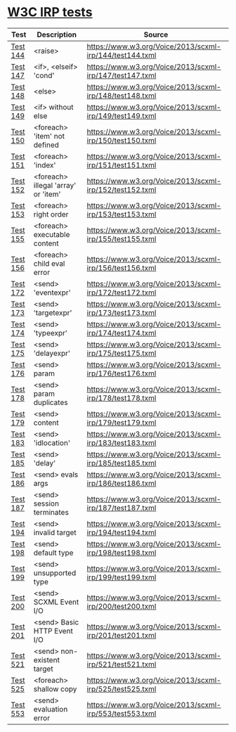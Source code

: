 # [W3C IRP tests](https://www.w3.org/Voice/2013/scxml-irp)

Test|Description|Source|
---|---|---|
[Test 144](https://github.com/alexzhornyak/SCXML-tutorial/blob/master/Doc/raise.md#test-144)|\<raise\>|https://www.w3.org/Voice/2013/scxml-irp/144/test144.txml
[Test 147](https://github.com/alexzhornyak/SCXML-tutorial/blob/master/Doc/if_else_elseif.md#1-test-147)|\<if\>, \<elseif\> 'cond'|https://www.w3.org/Voice/2013/scxml-irp/147/test147.txml
[Test 148](https://github.com/alexzhornyak/SCXML-tutorial/blob/master/Doc/if_else_elseif.md#2-test-148)|\<else\>|https://www.w3.org/Voice/2013/scxml-irp/148/test148.txml
[Test 149](https://github.com/alexzhornyak/SCXML-tutorial/blob/master/Doc/if_else_elseif.md#3-test-149)|\<if\> without else|https://www.w3.org/Voice/2013/scxml-irp/149/test149.txml
[Test 150](https://github.com/alexzhornyak/SCXML-tutorial/blob/master/Doc/foreach.md#1-test-150)|\<foreach\> 'item' not defined|https://www.w3.org/Voice/2013/scxml-irp/150/test150.txml
[Test 151](https://github.com/alexzhornyak/SCXML-tutorial/blob/master/Doc/foreach.md#2-test-151)|\<foreach\> 'index'|https://www.w3.org/Voice/2013/scxml-irp/151/test151.txml
[Test 152](https://github.com/alexzhornyak/SCXML-tutorial/blob/master/Doc/foreach.md#3-test-152)|\<foreach\> illegal 'array' or 'item'|https://www.w3.org/Voice/2013/scxml-irp/152/test152.txml
[Test 153](https://github.com/alexzhornyak/SCXML-tutorial/blob/master/Doc/foreach.md#4-test-153)|\<foreach\> right order|https://www.w3.org/Voice/2013/scxml-irp/153/test153.txml
[Test 155](https://github.com/alexzhornyak/SCXML-tutorial/blob/master/Doc/foreach.md#5-test-155)|\<foreach\> executable content|https://www.w3.org/Voice/2013/scxml-irp/155/test155.txml
[Test 156](https://github.com/alexzhornyak/SCXML-tutorial/blob/master/Doc/foreach.md#6-test-156)|\<foreach\> child eval error|https://www.w3.org/Voice/2013/scxml-irp/156/test156.txml
[Test 172](https://github.com/alexzhornyak/SCXML-tutorial/blob/master/Doc/send.md#1-test-172)|\<send\> 'eventexpr'|https://www.w3.org/Voice/2013/scxml-irp/172/test172.txml
[Test 173](https://github.com/alexzhornyak/SCXML-tutorial/blob/master/Doc/send.md#2-test-173)|\<send\> 'targetexpr'|https://www.w3.org/Voice/2013/scxml-irp/173/test173.txml
[Test 174](https://github.com/alexzhornyak/SCXML-tutorial/blob/master/Doc/send.md#3-test-174)|\<send\> 'typeexpr'|https://www.w3.org/Voice/2013/scxml-irp/174/test174.txml
[Test 175](https://github.com/alexzhornyak/SCXML-tutorial/blob/master/Doc/send.md#4-test-175)|\<send\> 'delayexpr'|https://www.w3.org/Voice/2013/scxml-irp/175/test175.txml
[Test 176](https://github.com/alexzhornyak/SCXML-tutorial/blob/master/Doc/send.md#5-test-176)|\<send\> param|https://www.w3.org/Voice/2013/scxml-irp/176/test176.txml
[Test 178](https://github.com/alexzhornyak/SCXML-tutorial/blob/master/Doc/send.md#6-test-178)|\<send\> param duplicates|https://www.w3.org/Voice/2013/scxml-irp/178/test178.txml
[Test 179](https://github.com/alexzhornyak/SCXML-tutorial/blob/master/Doc/send.md#7-test-179)|\<send\> content|https://www.w3.org/Voice/2013/scxml-irp/179/test179.txml
[Test 183](https://github.com/alexzhornyak/SCXML-tutorial/blob/master/Doc/send.md#8-test-183)|\<send\> 'idlocation'|https://www.w3.org/Voice/2013/scxml-irp/183/test183.txml
[Test 185](https://github.com/alexzhornyak/SCXML-tutorial/blob/master/Doc/send.md#9-test-185)|\<send\> 'delay'|https://www.w3.org/Voice/2013/scxml-irp/185/test185.txml
[Test 186](https://github.com/alexzhornyak/SCXML-tutorial/blob/master/Doc/send.md#10-test-186)|\<send\> evals args|https://www.w3.org/Voice/2013/scxml-irp/186/test186.txml
[Test 187](https://github.com/alexzhornyak/SCXML-tutorial/blob/master/Doc/send.md#11-test-187)|\<send\> session terminates|https://www.w3.org/Voice/2013/scxml-irp/187/test187.txml
[Test 194](https://github.com/alexzhornyak/SCXML-tutorial/blob/master/Doc/send.md#12-test-194)|\<send\> invalid target|https://www.w3.org/Voice/2013/scxml-irp/194/test194.txml
[Test 198](https://github.com/alexzhornyak/SCXML-tutorial/blob/master/Doc/send.md#13-test-198)|\<send\> default type|https://www.w3.org/Voice/2013/scxml-irp/198/test198.txml
[Test 199](https://github.com/alexzhornyak/SCXML-tutorial/blob/master/Doc/send.md#14-test-199)|\<send\> unsupported type|https://www.w3.org/Voice/2013/scxml-irp/199/test199.txml
[Test 200](https://github.com/alexzhornyak/SCXML-tutorial/blob/master/Doc/send.md#15-test-200)|\<send\> SCXML Event I/O|https://www.w3.org/Voice/2013/scxml-irp/200/test200.txml
[Test 201](https://github.com/alexzhornyak/SCXML-tutorial/blob/master/Doc/send.md#16-test-201)|\<send\> Basic HTTP Event I/O|https://www.w3.org/Voice/2013/scxml-irp/201/test201.txml
[Test 521](https://github.com/alexzhornyak/SCXML-tutorial/blob/master/Doc/send.md#17-test-521)|\<send\> non-existent target|https://www.w3.org/Voice/2013/scxml-irp/521/test521.txml
[Test 525](https://github.com/alexzhornyak/SCXML-tutorial/blob/master/Doc/foreach.md#7-test-525)|\<foreach\> shallow copy|https://www.w3.org/Voice/2013/scxml-irp/525/test525.txml
[Test 553](https://github.com/alexzhornyak/SCXML-tutorial/blob/master/Doc/send.md#18-test-553)|\<send\> evaluation error|https://www.w3.org/Voice/2013/scxml-irp/553/test553.txml
